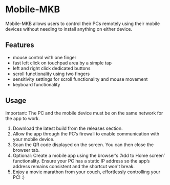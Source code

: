 # Mobile-MKB
Mobile-MKB allows users to control their PCs remotely using their mobile devices without needing to install anything on either device.

## Features
- mouse control with one finger
- fast left click on touchpad area by a simple tap
- left and right click dedicated buttons
- scroll functionality using two fingers
- sensitivity settings for scroll functionality and mouse movement
- keyboard functionality

## Usage
Important: The PC and the mobile device must be on the same network for the app to work.

1. Download the latest build from the releases section.
2. Allow the app through the PC’s firewall to enable communication with your mobile device.
3. Scan the QR code displayed on the screen. You can then close the browser tab.
4. Optional: Create a mobile app using the browser’s ‘Add to Home screen’ functionality. Ensure your PC has a static IP address so the app’s address remains consistent and the shortcut won't break.
5. Enjoy a movie marathon from your couch, effortlessly controlling your PC! :)
